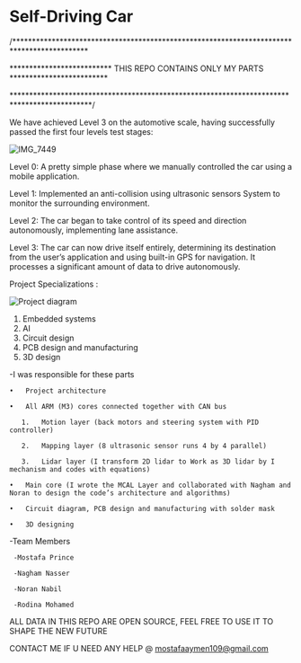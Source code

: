 # Self-Driving Car
/*******************************************************************************************

************************** THIS REPO CONTAINS ONLY MY PARTS *************************

********************************************************************************************/

We have achieved Level 3 on the automotive scale, having successfully passed the first four levels test stages:

![IMG_7449](https://github.com/user-attachments/assets/10881f06-8d75-436d-bf8b-88bffbdf2615)

Level 0: A pretty simple phase where we manually controlled the car using a mobile application.

Level 1: Implemented an anti-collision using ultrasonic sensors System to monitor the surrounding environment.

Level 2: The car began to take control of its speed and direction autonomously, implementing lane assistance.

Level 3: The car can now drive itself entirely, determining its destination from the user’s application and using built-in GPS for navigation. It processes a significant amount of data to drive autonomously.

Project Specializations :

![Project diagram](https://github.com/user-attachments/assets/fa4127e4-624d-4fe2-b57b-035d980aeb43)

 1. Embedded systems
 2. AI
 3. Circuit design
 4. PCB design and manufacturing
 5. 3D design

-I was responsible for these parts

    •	Project architecture
   
    •	All ARM (M3) cores connected together with CAN bus
   
       1.	Motion layer (back motors and steering system with PID controller)
       
       2.	Mapping layer (8 ultrasonic sensor runs 4 by 4 parallel)
       
       3.	Lidar layer (I transform 2D lidar to Work as 3D lidar by I mechanism and codes with equations)
       
    •	Main core (I wrote the MCAL Layer and collaborated with Nagham and Noran to design the code’s architecture and algorithms)
   
    •	Circuit diagram, PCB design and manufacturing with solder mask
   
    •	3D designing

   -Team Members 
   
     -Mostafa Prince
     
     -Nagham Nasser
     
     -Noran Nabil
     
     -Rodina Mohamed

   ALL DATA IN THIS REPO ARE OPEN SOURCE, FEEL FREE TO USE IT TO SHAPE THE NEW FUTURE
   
   CONTACT ME IF U NEED ANY HELP @ mostafaaymen109@gmail.com
